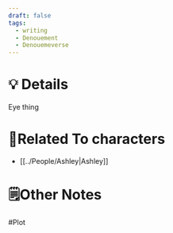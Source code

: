 ```yaml
---
draft: false
tags:
  - writing
  - Denouement
  - Denouemeverse
---
```

# 💡 Details
Eye thing

# 👤Related To characters
-  [[../People/Ashley|Ashley]]

# 🗒️Other Notes

#Plot